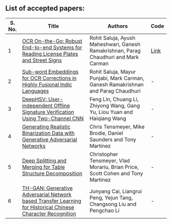 ## List of accepted papers:

|S. No.|Title|Authors|Code|
|---|-------|-----------|---|
|1|[OCR On-the-Go: Robust End-to-end Systems for Reading License Plates and Street Signs](https://www.cse.iitb.ac.in/~rohitsaluja/PID6011503.pdf)|Rohit Saluja, Ayush Maheshwari, Ganesh Ramakrishnan, Parag Chaudhuri and Mark Carman|[Link](https://github.com/rohitsaluja22/OCR-On-the-go)|
|2|[Sub-word Embeddings for OCR Corrections in Highly Fusional Indic Languages](https://www.cse.iitb.ac.in/~rohitsaluja/PID6011473.pdf)|Rohit Saluja, Mayur Punjabi, Mark Carman, Ganesh Ramakrishnan and Parag Chaudhuri|-|
|3|[DeepHSV: User-independent Offline Signature Verification Using Two-Channel CNN](https://ieeexplore.ieee.org/abstract/document/8977952)|Feng Lin, Chuang Li, Zhiyong Wang, Gang Yu, Liou Yuan and Haiqiang Wang|-|
|4|[Generating Realistic Binarization Data with Generative Adversarial Networks](https://ieeexplore.ieee.org/abstract/document/8978087)|Chris Tensmeyer, Mike Brodie, Daniel Saunders and Tony Martinez|-|
|5|[Deep Splitting and Merging for Table Structure Decomposition](https://ieeexplore.ieee.org/document/8977975)|Christopher Tensmeyer, Vlad Morariu, Brian Price, Scott Cohen and Tony Martinez|-|
|6|[TH-GAN: Generative Adversarial Network based Transfer Learning for Historical Chinese Character Recognition](https://ieeexplore.ieee.org/abstract/document/8978106)|Junyang Cai, Liangrui Peng, Yejun Tang, Changsong Liu and Pengchao Li|-|
